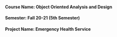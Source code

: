 <h4>Course Name: Object Oriented Analysis and Design</h4>
<h4>Semester: Fall 20-21 (5th Semester)</h4>
<h4>Project Name: Emergency Health Service</h4>
